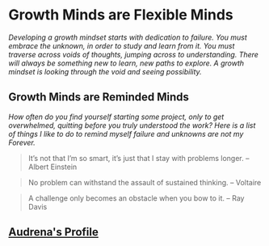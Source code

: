 # Growth Minds are Flexible Minds
*Developing a growth mindset starts with dedication to failure. You must embrace the unknown, in order to study and learn from it. You must traverse across voids of thoughts, jumping across to understanding.  There will always be something new to learn, new paths to explore. A growth mindset is looking through the void and seeing possibility.*
## Growth Minds are Reminded Minds
*How often do you find yourself starting some project, only to get overwhelmed, quitting before you truly understood the work? Here is a list of things I like to do to remind myself failure and unknowns are not my Forever.*
> It’s not that I’m so smart, it’s just that I stay with problems longer. – Albert Einstein

> No problem can withstand the assault of sustained thinking. – Voltaire

> A challenge only becomes an obstacle when you bow to it. – Ray Davis

## [Audrena's Profile]()
